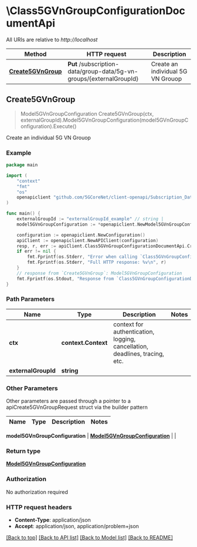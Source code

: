 # \Class5GVnGroupConfigurationDocumentApi

All URIs are relative to *http://localhost*

Method | HTTP request | Description
------------- | ------------- | -------------
[**Create5GVnGroup**](Class5GVnGroupConfigurationDocumentApi.md#Create5GVnGroup) | **Put** /subscription-data/group-data/5g-vn-groups/{externalGroupId} | Create an individual 5G VN Grouop



## Create5GVnGroup

> Model5GVnGroupConfiguration Create5GVnGroup(ctx, externalGroupId).Model5GVnGroupConfiguration(model5GVnGroupConfiguration).Execute()

Create an individual 5G VN Grouop

### Example

```go
package main

import (
    "context"
    "fmt"
    "os"
    openapiclient "github.com/5GCoreNet/client-openapi/Subscription_Data"
)

func main() {
    externalGroupId := "externalGroupId_example" // string | 
    model5GVnGroupConfiguration := *openapiclient.NewModel5GVnGroupConfiguration() // Model5GVnGroupConfiguration | 

    configuration := openapiclient.NewConfiguration()
    apiClient := openapiclient.NewAPIClient(configuration)
    resp, r, err := apiClient.Class5GVnGroupConfigurationDocumentApi.Create5GVnGroup(context.Background(), externalGroupId).Model5GVnGroupConfiguration(model5GVnGroupConfiguration).Execute()
    if err != nil {
        fmt.Fprintf(os.Stderr, "Error when calling `Class5GVnGroupConfigurationDocumentApi.Create5GVnGroup``: %v\n", err)
        fmt.Fprintf(os.Stderr, "Full HTTP response: %v\n", r)
    }
    // response from `Create5GVnGroup`: Model5GVnGroupConfiguration
    fmt.Fprintf(os.Stdout, "Response from `Class5GVnGroupConfigurationDocumentApi.Create5GVnGroup`: %v\n", resp)
}
```

### Path Parameters


Name | Type | Description  | Notes
------------- | ------------- | ------------- | -------------
**ctx** | **context.Context** | context for authentication, logging, cancellation, deadlines, tracing, etc.
**externalGroupId** | **string** |  | 

### Other Parameters

Other parameters are passed through a pointer to a apiCreate5GVnGroupRequest struct via the builder pattern


Name | Type | Description  | Notes
------------- | ------------- | ------------- | -------------

 **model5GVnGroupConfiguration** | [**Model5GVnGroupConfiguration**](Model5GVnGroupConfiguration.md) |  | 

### Return type

[**Model5GVnGroupConfiguration**](Model5GVnGroupConfiguration.md)

### Authorization

No authorization required

### HTTP request headers

- **Content-Type**: application/json
- **Accept**: application/json, application/problem+json

[[Back to top]](#) [[Back to API list]](../README.md#documentation-for-api-endpoints)
[[Back to Model list]](../README.md#documentation-for-models)
[[Back to README]](../README.md)

